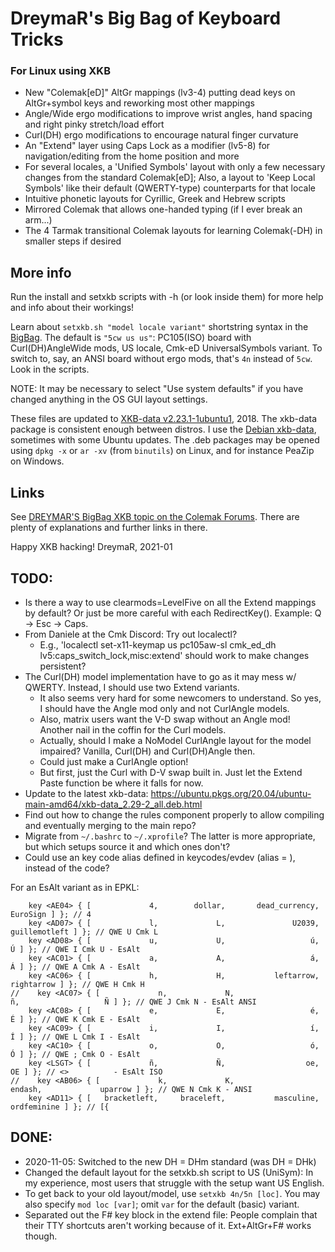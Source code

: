 DreymaR's Big Bag of Keyboard Tricks
====================================

### For Linux using XKB

* New "Colemak[eD]" AltGr mappings (lv3-4) putting dead keys on AltGr+symbol keys and reworking most other mappings
* Angle/Wide ergo modifications to improve wrist angles, hand spacing and right pinky stretch/load effort
* Curl(DH) ergo modifications to encourage natural finger curvature
* An "Extend" layer using Caps Lock as a modifier (lv5-8) for navigation/editing from the home position and more
* For several locales, a 'Unified Symbols' layout with only a few necessary changes from the standard Colemak[eD];
  Also, a layout to 'Keep Local Symbols' like their default (QWERTY-type) counterparts for that locale
* Intuitive phonetic layouts for Cyrillic, Greek and Hebrew scripts
* Mirrored Colemak that allows one-handed typing (if I ever break an arm...)
* The 4 Tarmak transitional Colemak layouts for learning Colemak(-DH) in smaller steps if desired
  
  
More info
---------

Run the install and setxkb scripts with -h (or look inside them) for more help and info about their workings!
  
Learn about `setxkb.sh "model locale variant"` shortstring syntax in the [BigBag][BigBagTx].
The default is `"5cw us us"`: PC105(ISO) board with Curl(DH)AngleWide mods, US locale, Cmk-eD UniversalSymbols variant.
To switch to, say, an ANSI board without ergo mods, that's `4n` instead of `5cw`. Look in the scripts.
  
NOTE: It may be necessary to select "Use system defaults" if you have changed anything in the OS GUI layout settings.
  
These files are updated to [XKB-data v2.23.1-1ubuntu1][XKB-Ub18], 2018.
The xkb-data package is consistent enough between distros. I use the [Debian xkb-data][XKB-DebS], sometimes with some Ubuntu updates.
The .deb packages may be opened using `dpkg -x` or `ar -xv` (from `binutils`) on Linux, and for instance PeaZip on Windows.
  

Links
-----

See [DREYMAR'S BigBag XKB topic on the Colemak Forums][BigBagTx].
There are plenty of explanations and further links in there.
  
  
Happy XKB hacking!
DreymaR, 2021-01
  
  
TODO:
-----
* Is there a way to use clearmods=LevelFive on all the Extend mappings by default? Or just be more careful with each RedirectKey(). Example: Q -> Esc -> Caps.
* From Daniele at the Cmk Discord: Try out localectl?
	- E.g., 'localectl set-x11-keymap us pc105aw-sl cmk_ed_dh lv5:caps_switch_lock,misc:extend' should work to make changes persistent?
* The Curl(DH) model implementation have to go as it may mess w/ QWERTY. Instead, I should use two Extend variants.
	- It also seems very hard for some newcomers to understand. So yes, I should have the Angle mod only and not CurlAngle models.
	- Also, matrix users want the V-D swap without an Angle mod! Another nail in the coffin for the Curl models.
	- Actually, should I make a NoModel CurlAngle layout for the model impaired? Vanilla, Curl(DH) and Curl(DH)Angle then.
	- Could just make a CurlAngle option!
	- But first, just the Curl with D-V swap built in. Just let the Extend Paste function be where it falls for now.
* Update to the latest xkb-data: https://ubuntu.pkgs.org/20.04/ubuntu-main-amd64/xkb-data_2.29-2_all.deb.html
* Find out how to change the rules component properly to allow compiling and eventually merging to the main repo?
* Migrate from `~/.bashrc` to `~/.xprofile`? The latter is more appropriate, but which setups source it and which ones don't?
* Could use an <XTND> key code alias defined in keycodes/evdev (alias <XTND> = <CAPS>), instead of the <CAPS> code?

For an EsAlt variant as in EPKL:
```
    key <AE04> { [             4,        dollar,       dead_currency,            EuroSign ] }; // 4
    key <AD07> { [             l,             L,               U2039,       guillemotleft ] }; // QWE U Cmk L
    key <AD08> { [             u,             U,                   ú,                   Ú ] }; // QWE I Cmk U - EsAlt
    key <AC01> { [             a,             A,                   á,                   Á ] }; // QWE A Cmk A - EsAlt
    key <AC06> { [             h,             H,           leftarrow,          rightarrow ] }; // QWE H Cmk H
//    key <AC07> { [             n,             N,                   ñ,                   Ñ ] }; // QWE J Cmk N - EsAlt ANSI
    key <AC08> { [             e,             E,                   é,                   É ] }; // QWE K Cmk E - EsAlt
    key <AC09> { [             i,             I,                   í,                   Í ] }; // QWE L Cmk I - EsAlt
    key <AC10> { [             o,             O,                   ó,                   Ó ] }; // QWE ; Cmk O - EsAlt
    key <LSGT> { [             ñ,             Ñ,                  oe,                  OE ] }; // <>          - EsAlt ISO
//    key <AB06> { [             k,             K,              endash,             uparrow ] }; // QWE N Cmk K - ANSI
    key <AD11> { [   bracketleft,     braceleft,           masculine,         ordfeminine ] }; // [{
```
  
  
DONE:
-----
* 2020-11-05: Switched to the new DH = DHm standard (was DH = DHk)
* Changed the default layout for the setxkb.sh script to US (UniSym): In my experience, most users that struggle with the setup want US English.
* To get back to your old layout/model, use `setxkb 4n/5n [loc]`. You may also specify `mod loc [var]`; omit `var` for the default (basic) variant.
* Separated out the F# key block in the extend file: People complain that their TTY shortcuts aren't working because of it. Ext+AltGr+F# works though.


[XKB-conf]: https://www.freedesktop.org/wiki/Software/XKeyboardConfig/ (XKeyboard Config page)
[XKBgitlb]: https://gitlab.freedesktop.org/xkeyboard-config/xkeyboard-config (XKB-config on GitLab)
[XKB-pkgs]: https://pkgs.org/download/xkb-data (pkgs.org xkb-data page)
[XKB-DebS]: https://packages.debian.org/sid/xkb-data (Debian Sid xkb-data download)
[XKB-Ub18]: https://ubuntu.pkgs.org/18.04/ubuntu-main-amd64/xkb-data_2.23.1-1ubuntu1_all.deb.html (Ubuntu 18.04 LTS xkb-data page)
[BigBagTx]: http://forum.colemak.com/viewtopic.php?id=1438 (DreymaR's BigBag on the Colemak Forum)